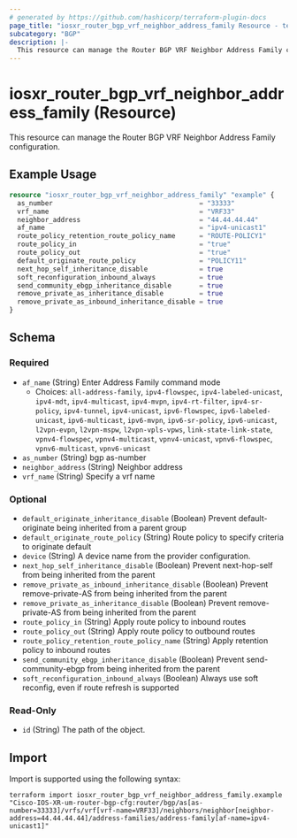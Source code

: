 ```yaml
---
# generated by https://github.com/hashicorp/terraform-plugin-docs
page_title: "iosxr_router_bgp_vrf_neighbor_address_family Resource - terraform-provider-iosxr"
subcategory: "BGP"
description: |-
  This resource can manage the Router BGP VRF Neighbor Address Family configuration.
---
```


# iosxr_router_bgp_vrf_neighbor_address_family (Resource)

This resource can manage the Router BGP VRF Neighbor Address Family configuration.

## Example Usage

```terraform
resource "iosxr_router_bgp_vrf_neighbor_address_family" "example" {
  as_number                                     = "33333"
  vrf_name                                      = "VRF33"
  neighbor_address                              = "44.44.44.44"
  af_name                                       = "ipv4-unicast1"
  route_policy_retention_route_policy_name      = "ROUTE-POLICY1"
  route_policy_in                               = "true"
  route_policy_out                              = "true"
  default_originate_route_policy                = "POLICY11"
  next_hop_self_inheritance_disable             = true
  soft_reconfiguration_inbound_always           = true
  send_community_ebgp_inheritance_disable       = true
  remove_private_as_inheritance_disable         = true
  remove_private_as_inbound_inheritance_disable = true
}
```

<!-- schema generated by tfplugindocs -->
## Schema

### Required

- `af_name` (String) Enter Address Family command mode
  - Choices: `all-address-family`, `ipv4-flowspec`, `ipv4-labeled-unicast`, `ipv4-mdt`, `ipv4-multicast`, `ipv4-mvpn`, `ipv4-rt-filter`, `ipv4-sr-policy`, `ipv4-tunnel`, `ipv4-unicast`, `ipv6-flowspec`, `ipv6-labeled-unicast`, `ipv6-multicast`, `ipv6-mvpn`, `ipv6-sr-policy`, `ipv6-unicast`, `l2vpn-evpn`, `l2vpn-mspw`, `l2vpn-vpls-vpws`, `link-state-link-state`, `vpnv4-flowspec`, `vpnv4-multicast`, `vpnv4-unicast`, `vpnv6-flowspec`, `vpnv6-multicast`, `vpnv6-unicast`
- `as_number` (String) bgp as-number
- `neighbor_address` (String) Neighbor address
- `vrf_name` (String) Specify a vrf name

### Optional

- `default_originate_inheritance_disable` (Boolean) Prevent default-originate being inherited from a parent group
- `default_originate_route_policy` (String) Route policy to specify criteria to originate default
- `device` (String) A device name from the provider configuration.
- `next_hop_self_inheritance_disable` (Boolean) Prevent next-hop-self from being inherited from the parent
- `remove_private_as_inbound_inheritance_disable` (Boolean) Prevent remove-private-AS from being inherited from the parent
- `remove_private_as_inheritance_disable` (Boolean) Prevent remove-private-AS from being inherited from the parent
- `route_policy_in` (String) Apply route policy to inbound routes
- `route_policy_out` (String) Apply route policy to outbound routes
- `route_policy_retention_route_policy_name` (String) Apply retention policy to inbound routes
- `send_community_ebgp_inheritance_disable` (Boolean) Prevent send-community-ebgp from being inherited from the parent
- `soft_reconfiguration_inbound_always` (Boolean) Always use soft reconfig, even if route refresh is supported

### Read-Only

- `id` (String) The path of the object.

## Import

Import is supported using the following syntax:

```shell
terraform import iosxr_router_bgp_vrf_neighbor_address_family.example "Cisco-IOS-XR-um-router-bgp-cfg:router/bgp/as[as-number=33333]/vrfs/vrf[vrf-name=VRF33]/neighbors/neighbor[neighbor-address=44.44.44.44]/address-families/address-family[af-name=ipv4-unicast1]"
```
